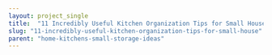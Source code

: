```yaml
---
layout: project_single
title:  "11 Incredibly Useful Kitchen Organization Tips for Small House"
slug: "11-incredibly-useful-kitchen-organization-tips-for-small-house"
parent: "home-kitchens-small-storage-ideas"
---
```

 